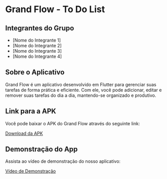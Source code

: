 # Grand Flow - To Do List

## Integrantes do Grupo
- [Nome do Integrante 1]
- [Nome do Integrante 2]
- [Nome do Integrante 3]
- [Nome do Integrante 4]

## Sobre o Aplicativo
Grand Flow é um aplicativo desenvolvido em Flutter para gerenciar suas tarefas de forma prática e eficiente. Com ele, você pode adicionar, editar e remover suas tarefas do dia a dia, mantendo-se organizado e produtivo.

## Link para a APK
Você pode baixar o APK do Grand Flow através do seguinte link:

[Download da APK]([link_para_a_loja_ou_arquivo](https://drive.google.com/drive/folders/1kAaqL20C78v7w2FyuaWhGiSJUnwO9lv6?usp=sharing))

## Demonstração do App
Assista ao vídeo de demonstração do nosso aplicativo:

[Vídeo de Demonstração](link_para_o_video)
